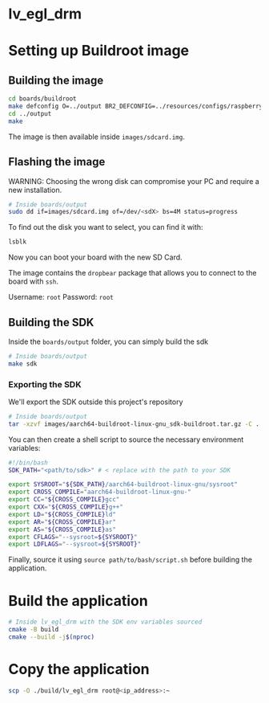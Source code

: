# lv_egl_drm

# Setting up Buildroot image

## Building the image

```bash
cd boards/buildroot
make defconfig O=../output BR2_DEFCONFIG=../resources/configs/raspberrypi3b-plus_drm_egl_defconfig
cd ../output
make
```
The image is then available inside `images/sdcard.img`.

## Flashing the image

WARNING: Choosing the wrong disk can compromise your PC and require a new installation. 

```bash
# Inside boards/output
sudo dd if=images/sdcard.img of=/dev/<sdX> bs=4M status=progress
```

To find out the disk you want to select, you can find it with:

```bash
lsblk
```

Now you can boot your board with the new SD Card.

The image contains the `dropbear` package that allows you to connect to the board with `ssh`. 

Username: `root` 
Password: `root`

## Building the SDK

Inside the `boards/output` folder, you can simply build the sdk

```bash
# Inside boards/output
make sdk
```

### Exporting the SDK

We'll export the SDK outside this project's repository
```bash
# Inside boards/output
tar -xzvf images/aarch64-buildroot-linux-gnu_sdk-buildroot.tar.gz -C ../../..
```

You can then create a shell script to source the necessary environment variables:

```bash
#!/bin/bash
SDK_PATH="<path/to/sdk>" # < replace with the path to your SDK

export SYSROOT="${SDK_PATH}/aarch64-buildroot-linux-gnu/sysroot"
export CROSS_COMPILE="aarch64-buildroot-linux-gnu-"
export CC="${CROSS_COMPILE}gcc"
export CXX="${CROSS_COMPILE}g++"
export LD="${CROSS_COMPILE}ld"
export AR="${CROSS_COMPILE}ar"
export AS="${CROSS_COMPILE}as"
export CFLAGS="--sysroot=${SYSROOT}"
export LDFLAGS="--sysroot=${SYSROOT}"
```

Finally, source it using `source path/to/bash/script.sh` before building the application.

# Build the application

```bash
# Inside lv_egl_drm with the SDK env variables sourced
cmake -B build
cmake --build -j$(nproc)
```

# Copy the application

```bash
scp -O ./build/lv_egl_drm root@<ip_address>:~
```
